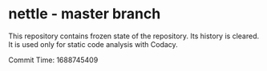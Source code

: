 # nettle - master branch

This repository contains frozen state of the repository.
Its history is cleared. It is used only for static code
analysis with Codacy.

Commit Time: 1688745409